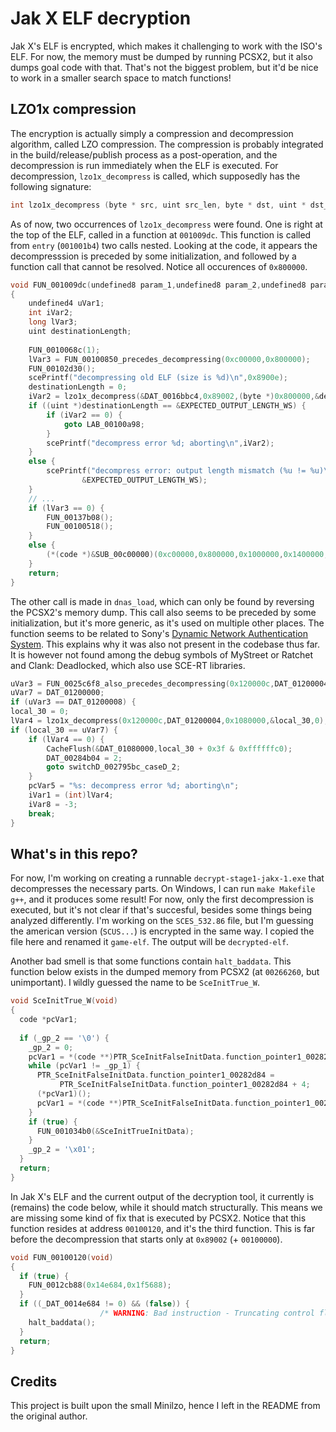 # Jak X ELF decryption

Jak X's ELF is encrypted, which makes it challenging to work with the ISO's ELF. For now, the memory must be dumped by running PCSX2, but it also dumps goal code with that. That's not the biggest problem, but it'd be nice to work in a smaller search space to match functions!

## LZO1x compression

The encryption is actually simply a compression and decompression algorithm, called LZO compression. The compression is probably integrated in the build/release/publish process as a post-operation, and the decompression is run immediately when the ELF is executed. For decompression, `lzo1x_decompress` is called, which supposedly has the following signature:

```c++
int lzo1x_decompress (byte * src, uint src_len, byte * dst, uint * dst_len, void * wrkmem);
```

As of now, two occurrences of `lzo1x_decompress` were found. One is right at the top of the ELF, called in a function at `001009dc`. This function is called from `entry` (`001001b4`) two calls nested. Looking at the code, it appears the decompresssion is preceded by some initialization, and followed by a function call that cannot be resolved. Notice all occurences of `0x800000`.

```c++
void FUN_001009dc(undefined8 param_1,undefined8 param_2,undefined8 param_3)
{
    undefined4 uVar1;
    int iVar2;
    long lVar3;
    uint destinationLength;
    
    FUN_0010068c(1);
    lVar3 = FUN_00100850_precedes_decompressing(0xc00000,0x800000);
    FUN_00102d30();
    scePrintf("decompressing old ELF (size is %d)\n",0x8900e);
    destinationLength = 0;
    iVar2 = lzo1x_decompress(&DAT_0016bbc4,0x89002,(byte *)0x800000,&destinationLength,(void *)0x0);
    if ((uint *)destinationLength == &EXPECTED_OUTPUT_LENGTH_WS) {
        if (iVar2 == 0) {
            goto LAB_00100a98;
        }
        scePrintf("decompress error %d; aborting\n",iVar2);
    }
    else {
        scePrintf("decompress error: output length mismatch (%u != %u)\n",destinationLength,
                &EXPECTED_OUTPUT_LENGTH_WS);
    }
    // ...
    if (lVar3 == 0) {
        FUN_00137b08();
        FUN_00100518();
    }
    else {
        (*(code *)&SUB_00c00000)(0xc00000,0x800000,0x1000000,0x1400000,0,0x1800000,param_3);
    }
    return;
}
```

The other call is made in `dnas_load`, which can only be found by reversing the PCSX2's memory dump. This call also seems to be preceded by some initialization, but it's more generic, as it's used on multiple other places. The function seems to be related to Sony's [Dynamic Network Authentication System](https://manuals.playstation.net/document/en/psp/current/settings/dnas.html). This explains why it was also not present in the codebase thus far. It is however not found among the debug symbols of MyStreet or Ratchet and Clank: Deadlocked, which also use SCE-RT libraries.

```c++
uVar3 = FUN_0025c6f8_also_precedes_decompressing(0x120000c,DAT_01200004);
uVar7 = DAT_01200000;
if (uVar3 == DAT_01200008) {
local_30 = 0;
lVar4 = lzo1x_decompress(0x120000c,DAT_01200004,0x1080000,&local_30,0);
if (local_30 == uVar7) {
    if (lVar4 == 0) {
        CacheFlush(&DAT_01080000,local_30 + 0x3f & 0xffffffc0);
        DAT_00284b04 = 2;
        goto switchD_002795bc_caseD_2;
    }
    pcVar5 = "%s: decompress error %d; aborting\n";
    iVar1 = (int)lVar4;
    iVar8 = -3;
    break;
}
```

## What's in this repo?

For now, I'm working on creating a runnable `decrypt-stage1-jakx-1.exe` that decompresses the necessary parts. On Windows, I can run `make Makefile g++`, and it produces some result! For now, only the first decompression is executed, but it's not clear if that's succesful, besides some things being analyzed differently. I'm working on the `SCES_532.86` file, but I'm guessing the american version (`SCUS...`) is encrypted in the same way. I copied the file here and renamed it `game-elf`. The output will be `decrypted-elf`.

Another bad smell is that some functions contain `halt_baddata`. This function below exists in the dumped memory from PCSX2 (at `00266260`, but unimportant). I `W`ildly guessed the name to be `SceInitTrue_W`.

```c++
void SceInitTrue_W(void)
{
  code *pcVar1;
  
  if (_gp_2 == '\0') {
    _gp_2 = 0;
    pcVar1 = *(code **)PTR_SceInitFalseInitData.function_pointer1_00282d84;
    while (pcVar1 != _gp_1) {
      PTR_SceInitFalseInitData.function_pointer1_00282d84 =
           PTR_SceInitFalseInitData.function_pointer1_00282d84 + 4;
      (*pcVar1)();
      pcVar1 = *(code **)PTR_SceInitFalseInitData.function_pointer1_00282d84;
    }
    if (true) {
      FUN_001034b0(&SceInitTrueInitData);
    }
    _gp_2 = '\x01';
  }
  return;
}
```

In Jak X's ELF and the current output of the decryption tool, it currently is (remains) the code below, while it should match structurally. This means we are missing some kind of fix that is executed by PCSX2. Notice that this function resides at address `00100120`, and it's the third function. This is far before the decompression that starts only at `0x89002` (+ `00100000`).

```c++
void FUN_00100120(void)
{
  if (true) {
    FUN_0012cb88(0x14e684,0x1f5688);
  }
  if ((_DAT_0014e684 != 0) && (false)) {
                    /* WARNING: Bad instruction - Truncating control flow here */
    halt_baddata();
  }
  return;
}
```

## Credits

This project is built upon the small Minilzo, hence I left in the README from the original author.